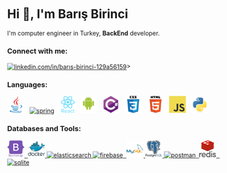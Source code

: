 <h1>Hi 👋, I&#39;m Barış Birinci</h1>

<p>I&#39;m computer engineer in Turkey, <strong>BackEnd</strong>&nbsp;developer.&nbsp;</p>

<h3>Connect with me:</h3>

<a href="https://linkedin.com/in/linkedin.com/in/barış-birinci-129a56159" target="blank"><img align="center" src="https://raw.githubusercontent.com/rahuldkjain/github-profile-readme-generator/master/src/images/icons/Social/linked-in-alt.svg" alt="linkedin.com/in/barış-birinci-129a56159" height="30" width="40" /></a>>

<h3>Languages:</h3>

<p><a href="https://www.java.com" target="_blank"><img alt="java" src="https://raw.githubusercontent.com/devicons/devicon/master/icons/java/java-original.svg" style="height:40px; width:40px" /></a>&nbsp;&nbsp;&nbsp;<a href="https://spring.io/" target="_blank"><img alt="spring" src="https://www.vectorlogo.zone/logos/springio/springio-icon.svg" style="height:40px; width:40px" /></a>&nbsp;&nbsp;&nbsp;<a href="https://reactjs.org/" target="_blank"><img alt="react" src="https://raw.githubusercontent.com/devicons/devicon/master/icons/react/react-original-wordmark.svg" style="height:40px; width:40px" /></a>&nbsp;&nbsp;<a href="https://developer.android.com" target="_blank"><img alt="android" src="https://raw.githubusercontent.com/devicons/devicon/master/icons/android/android-original-wordmark.svg" style="height:40px; width:40px" /></a>&nbsp;&nbsp;&nbsp;<a href="https://www.w3schools.com/cs/" target="_blank"><img alt="csharp" src="https://raw.githubusercontent.com/devicons/devicon/master/icons/csharp/csharp-original.svg" style="height:40px; width:40px" /></a>&nbsp;&nbsp;&nbsp;<a href="https://www.w3schools.com/css/" target="_blank"><img alt="css3" src="https://raw.githubusercontent.com/devicons/devicon/master/icons/css3/css3-original-wordmark.svg" style="height:40px; width:40px" /></a>&nbsp;&nbsp;&nbsp;<a href="https://www.w3.org/html/" target="_blank"><img alt="html5" src="https://raw.githubusercontent.com/devicons/devicon/master/icons/html5/html5-original-wordmark.svg" style="height:40px; width:40px" /></a>&nbsp;&nbsp;&nbsp;<a href="https://developer.mozilla.org/en-US/docs/Web/JavaScript" target="_blank"><img alt="javascript" src="https://raw.githubusercontent.com/devicons/devicon/master/icons/javascript/javascript-original.svg" style="height:40px; width:40px" /></a>&nbsp; &nbsp;<a href="https://www.python.org" rel="noreferrer" target="_blank"><img alt="python" src="https://raw.githubusercontent.com/devicons/devicon/master/icons/python/python-original.svg" style="height:40px; width:40px" /> </a></p>

<h3>Databases and Tools:</h3>

<p><a href="https://getbootstrap.com" rel="noreferrer" target="_blank"><img alt="bootstrap" src="https://raw.githubusercontent.com/devicons/devicon/master/icons/bootstrap/bootstrap-plain-wordmark.svg" style="height:40px; width:40px" /> </a><a href="https://www.w3schools.com/cs/" rel="noreferrer" target="_blank">&nbsp;</a><a href="https://www.docker.com/" rel="noreferrer" target="_blank"><img alt="docker" src="https://raw.githubusercontent.com/devicons/devicon/master/icons/docker/docker-original-wordmark.svg" style="height:40px; width:40px" /> </a> <a href="https://www.elastic.co" rel="noreferrer" target="_blank"> <img alt="elasticsearch" src="https://www.vectorlogo.zone/logos/elastic/elastic-icon.svg" style="height:40px; width:40px" /> </a> <a href="https://firebase.google.com/" rel="noreferrer" target="_blank"> <img alt="firebase" src="https://www.vectorlogo.zone/logos/firebase/firebase-icon.svg" style="height:40px; width:40px" /> </a><a href="https://www.java.com" rel="noreferrer" target="_blank">&nbsp;</a><a href="https://www.mysql.com/" rel="noreferrer" target="_blank"><img alt="mysql" src="https://raw.githubusercontent.com/devicons/devicon/master/icons/mysql/mysql-original-wordmark.svg" style="height:40px; width:40px" /> </a> <a href="https://www.postgresql.org" rel="noreferrer" target="_blank"> <img alt="postgresql" src="https://raw.githubusercontent.com/devicons/devicon/master/icons/postgresql/postgresql-original-wordmark.svg" style="height:40px; width:40px" /> </a> <a href="https://postman.com" rel="noreferrer" target="_blank"> <img alt="postman" src="https://www.vectorlogo.zone/logos/getpostman/getpostman-icon.svg" style="height:40px; width:40px" /> </a><a href="https://www.python.org" rel="noreferrer" target="_blank">&nbsp;</a><a href="https://redis.io" rel="noreferrer" target="_blank"><img alt="redis" src="https://raw.githubusercontent.com/devicons/devicon/master/icons/redis/redis-original-wordmark.svg" style="height:40px; width:40px" /> </a><a href="https://spring.io/" rel="noreferrer" target="_blank">&nbsp;</a><a href="https://www.sqlite.org/" rel="noreferrer" target="_blank"><img alt="sqlite" src="https://www.vectorlogo.zone/logos/sqlite/sqlite-icon.svg" style="height:40px; width:40px" /> </a></p>

<p>&nbsp;</p>
